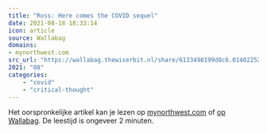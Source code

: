 ```yaml
---
title: "Ross: Here comes the COVID sequel"
date: 2021-08-18 18:33:14
icon: article
source: Wallabag
domains:
- mynorthwest.com
src_url: "https://wallabag.thewiserbit.nl/share/6133498199d8c6.01402252"
2021: "08"
categories:
    - "covid"
    - "critical-thought"
---
```

Het oorspronkelijke artikel kan je lezen op [mynorthwest.com](https://mynorthwest.com/3061471/ross-here-comes-the-sequel/) of [op Wallabag](https://wallabag.thewiserbit.nl/share/6133498199d8c6.01402252). De leestijd is ongeveer 2 minuten.